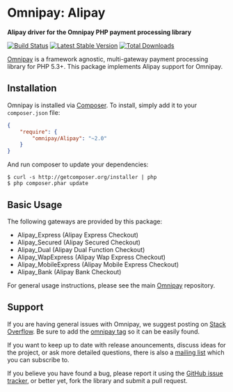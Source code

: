 # Omnipay: Alipay

**Alipay driver for the Omnipay PHP payment processing library**

[![Build Status](https://travis-ci.org/lokielse/omnipay.png?branch=master)](https://travis-ci.org/omnipay/Alipay)
[![Latest Stable Version](https://poser.pugx.org/omnipay/Alipay/version.png)](https://packagist.org/packages/omnipay/Alipay)
[![Total Downloads](https://poser.pugx.org/omnipay/Alipay/d/total.png)](https://packagist.org/packages/omnipay/Alipay)

[Omnipay](https://github.com/omnipay/omnipay) is a framework agnostic, multi-gateway payment
processing library for PHP 5.3+. This package implements Alipay support for Omnipay.

## Installation

Omnipay is installed via [Composer](http://getcomposer.org/). To install, simply add it
to your `composer.json` file:

```json
{
    "require": {
        "omnipay/Alipay": "~2.0"
    }
}
```

And run composer to update your dependencies:

    $ curl -s http://getcomposer.org/installer | php
    $ php composer.phar update

## Basic Usage

The following gateways are provided by this package:


* Alipay_Express (Alipay Express Checkout)
* Alipay_Secured (Alipay Secured Checkout)
* Alipay_Dual (Alipay Dual Function Checkout)
* Alipay_WapExpress (Alipay Wap Express Checkout)
* Alipay_MobileExpress (Alipay Mobile Express Checkout)
* Alipay_Bank (Alipay Bank Checkout)

For general usage instructions, please see the main [Omnipay](https://github.com/omnipay/omnipay)
repository.

## Support

If you are having general issues with Omnipay, we suggest posting on
[Stack Overflow](http://stackoverflow.com/). Be sure to add the
[omnipay tag](http://stackoverflow.com/questions/tagged/omnipay) so it can be easily found.

If you want to keep up to date with release anouncements, discuss ideas for the project,
or ask more detailed questions, there is also a [mailing list](https://groups.google.com/forum/#!forum/omnipay) which
you can subscribe to.

If you believe you have found a bug, please report it using the [GitHub issue tracker](https://github.com/omnipay/Alipay/issues),
or better yet, fork the library and submit a pull request.
